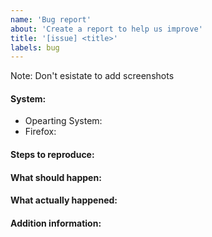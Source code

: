 ```yaml
---
name: 'Bug report'
about: 'Create a report to help us improve'
title: '[issue] <title>'
labels: bug
---
```

Note: Don't esistate to add screenshots 

#### System: 
 * Opearting System:  
 * Firefox: 

#### Steps to reproduce:

#### What should happen:

#### What actually happened:

#### Addition information:

